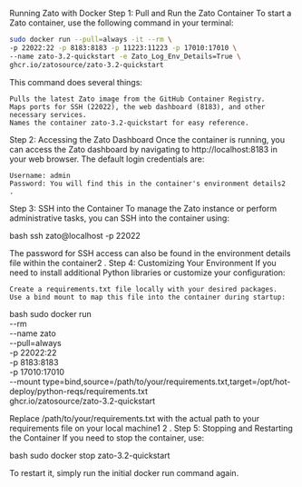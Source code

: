 Running Zato with Docker
Step 1: Pull and Run the Zato Container
To start a Zato container, use the following command in your terminal:

```bash
sudo docker run --pull=always -it --rm \
-p 22022:22 -p 8183:8183 -p 11223:11223 -p 17010:17010 \
--name zato-3.2-quickstart -e Zato_Log_Env_Details=True \
ghcr.io/zatosource/zato-3.2-quickstart
```

This command does several things:

    Pulls the latest Zato image from the GitHub Container Registry.
    Maps ports for SSH (22022), the web dashboard (8183), and other necessary services.
    Names the container zato-3.2-quickstart for easy reference.

Step 2: Accessing the Zato Dashboard
Once the container is running, you can access the Zato dashboard by navigating to http://localhost:8183 in your web browser. The default login credentials are:

    Username: admin
    Password: You will find this in the container's environment details2
    .

Step 3: SSH into the Container
To manage the Zato instance or perform administrative tasks, you can SSH into the container using:

bash
ssh zato@localhost -p 22022

The password for SSH access can also be found in the environment details file within the container2
.
Step 4: Customizing Your Environment
If you need to install additional Python libraries or customize your configuration:

    Create a requirements.txt file locally with your desired packages.
    Use a bind mount to map this file into the container during startup:

bash
sudo docker run \
--rm \
--name zato \
--pull=always \
-p 22022:22 \
-p 8183:8183 \
-p 17010:17010 \
--mount type=bind,source=/path/to/your/requirements.txt,target=/opt/hot-deploy/python-reqs/requirements.txt \
ghcr.io/zatosource/zato-3.2-quickstart

Replace /path/to/your/requirements.txt with the actual path to your requirements file on your local machine1
2
.
Step 5: Stopping and Restarting the Container
If you need to stop the container, use:

bash
sudo docker stop zato-3.2-quickstart

To restart it, simply run the initial docker run command again.